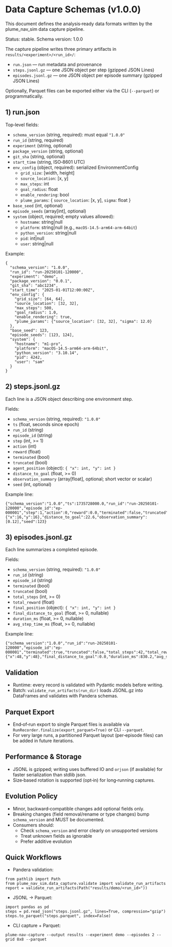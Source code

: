 # Data Capture Schemas (v1.0.0)

This document defines the analysis‑ready data formats written by the plume_nav_sim data capture pipeline.

Status: stable. Schema version: 1.0.0

The capture pipeline writes three primary artifacts in `results/<experiment>/<run_id>/`:

- `run.json` — run metadata and provenance
- `steps.jsonl.gz` — one JSON object per step (gzipped JSON Lines)
- `episodes.jsonl.gz` — one JSON object per episode summary (gzipped JSON Lines)

Optionally, Parquet files can be exported either via the CLI (`--parquet`) or programmatically.

## 1) run.json

Top‑level fields:

- `schema_version` (string, required): must equal `"1.0.0"`
- `run_id` (string, required)
- `experiment` (string, optional)
- `package_version` (string, optional)
- `git_sha` (string, optional)
- `start_time` (string, ISO‑8601 UTC)
- `env_config` (object, required): serialized EnvironmentConfig
  - `grid_size`: [width, height]
  - `source_location`: [x, y]
  - `max_steps`: int
  - `goal_radius`: float
  - `enable_rendering`: bool
  - `plume_params`: { `source_location`: [x, y], `sigma`: float }
- `base_seed` (int, optional)
- `episode_seeds` (array[int], optional)
- `system` (object, required; empty values allowed):
  - `hostname`: string|null
  - `platform`: string|null (e.g., `macOS-14.5-arm64-arm-64bit`)
  - `python_version`: string|null
  - `pid`: int|null
  - `user`: string|null

Example:

```
{
  "schema_version": "1.0.0",
  "run_id": "run-20250101-120000",
  "experiment": "demo",
  "package_version": "0.0.1",
  "git_sha": "abc1234",
  "start_time": "2025-01-01T12:00:00Z",
  "env_config": {
    "grid_size": [64, 64],
    "source_location": [32, 32],
    "max_steps": 500,
    "goal_radius": 1.0,
    "enable_rendering": true,
    "plume_params": {"source_location": [32, 32], "sigma": 12.0}
  },
  "base_seed": 123,
  "episode_seeds": [123, 124],
  "system": {
    "hostname": "m1-pro",
    "platform": "macOS-14.5-arm64-arm-64bit",
    "python_version": "3.10.14",
    "pid": 4242,
    "user": "sam"
  }
}
```

## 2) steps.jsonl.gz

Each line is a JSON object describing one environment step.

Fields:

- `schema_version` (string, required): `"1.0.0"`
- `ts` (float, seconds since epoch)
- `run_id` (string)
- `episode_id` (string)
- `step` (int, >= 1)
- `action` (int)
- `reward` (float)
- `terminated` (bool)
- `truncated` (bool)
- `agent_position` (object): `{ "x": int, "y": int }`
- `distance_to_goal` (float, >= 0)
- `observation_summary` (array[float], optional; short vector or scalar)
- `seed` (int, optional)

Example line:

```
{"schema_version":"1.0.0","ts":1735728000.0,"run_id":"run-20250101-120000","episode_id":"ep-000001","step":1,"action":0,"reward":0.0,"terminated":false,"truncated":false,"agent_position":{"x":16,"y":16},"distance_to_goal":22.6,"observation_summary":[0.12],"seed":123}
```

## 3) episodes.jsonl.gz

Each line summarizes a completed episode.

Fields:

- `schema_version` (string, required): `"1.0.0"`
- `run_id` (string)
- `episode_id` (string)
- `terminated` (bool)
- `truncated` (bool)
- `total_steps` (int, >= 0)
- `total_reward` (float)
- `final_position` (object): `{ "x": int, "y": int }`
- `final_distance_to_goal` (float, >= 0, nullable)
- `duration_ms` (float, >= 0, nullable)
- `avg_step_time_ms` (float, >= 0, nullable)

Example line:

```
{"schema_version":"1.0.0","run_id":"run-20250101-120000","episode_id":"ep-000001","terminated":true,"truncated":false,"total_steps":42,"total_reward":1.0,"final_position":{"x":48,"y":48},"final_distance_to_goal":0.0,"duration_ms":830.2,"avg_step_time_ms":19.8}
```

## Validation

- Runtime: every record is validated with Pydantic models before writing.
- Batch: `validate_run_artifacts(run_dir)` loads JSONL.gz into DataFrames and validates with Pandera schemas.

## Parquet Export

- End‑of‑run export to single Parquet files is available via `RunRecorder.finalize(export_parquet=True)` or CLI `--parquet`.
- For very large runs, a partitioned Parquet layout (per‑episode files) can be added in future iterations.

## Performance & Storage

- JSONL is gzipped; writing uses buffered IO and `orjson` (if available) for faster serialization than stdlib json.
- Size‑based rotation is supported (opt‑in) for long‑running captures.

## Evolution Policy

- Minor, backward‑compatible changes add optional fields only.
- Breaking changes (field removal/rename or type changes) bump `schema_version` and MUST be documented.
- Consumers should:
  - Check `schema_version` and error clearly on unsupported versions
  - Treat unknown fields as ignorable
  - Prefer additive evolution

## Quick Workflows

- Pandera validation:

```
from pathlib import Path
from plume_nav_sim.data_capture.validate import validate_run_artifacts
report = validate_run_artifacts(Path("results/demo/<run_id>"))
```

- JSONL → Parquet:

```
import pandas as pd
steps = pd.read_json("steps.jsonl.gz", lines=True, compression="gzip")
steps.to_parquet("steps.parquet", index=False)
```

- CLI capture + Parquet:

```
plume-nav-capture --output results --experiment demo --episodes 2 --grid 8x8 --parquet
```
